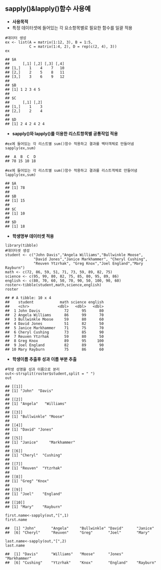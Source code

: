 sapply()&lapply()함수 사용예
----------------------------

-   **사용목적**
-   특정 데이터셋에 들어있는 각 요소항목별로 필요한 함수를 일괄 적용

<!-- -->

    #데이터 생성
    ex <- list(A = matrix(1:12, 3), B = 1:5, 
               C = matrix(1:4, 2), D = rep(c(2, 4), 3))
    ex

    ## $A
    ##      [,1] [,2] [,3] [,4]
    ## [1,]    1    4    7   10
    ## [2,]    2    5    8   11
    ## [3,]    3    6    9   12
    ## 
    ## $B
    ## [1] 1 2 3 4 5
    ## 
    ## $C
    ##      [,1] [,2]
    ## [1,]    1    3
    ## [2,]    2    4
    ## 
    ## $D
    ## [1] 2 4 2 4 2 4

-   **sapply()와 lapply()를 이용한 리스트항목별 공통작업 적용**

<!-- -->

    #ex에 들어있는 각 리스트별 sum()함수 적용하고 결과를 벡터객체로 만들어냄
    sapply(ex,sum)

    ##  A  B  C  D 
    ## 78 15 10 18

    #ex에 들어있는 각 리스트별 sum()함수 적용하고 결과를 리스트객체로 만들어냄
    lapply(ex,sum)

    ## $A
    ## [1] 78
    ## 
    ## $B
    ## [1] 15
    ## 
    ## $C
    ## [1] 10
    ## 
    ## $D
    ## [1] 18

-   **학생명부 데이터셋 적용**

<!-- -->

    library(tibble)
    #데이터셋 생성
    student <- c("John Davis","Angela Williams","Bullwinkle Moose",
                 "David Jones","Janice Markhammer", "Cheryl Cushing",
                 "Reuven Ytzrhak", "Greg Knox","Joel England","Mary Rayburn")
    math <- c(72, 86, 59, 51, 71, 73, 59, 89, 82, 75)
    science <- c(95, 99, 80, 82, 75, 85, 80, 95, 89, 86)
    english <- c(80, 70, 60, 50, 70, 90, 50, 100, 90, 60)
    roster<-tibble(student,math,science,english)
    roster

    ## # A tibble: 10 x 4
    ##    student            math science english
    ##    <chr>             <dbl>   <dbl>   <dbl>
    ##  1 John Davis           72      95      80
    ##  2 Angela Williams      86      99      70
    ##  3 Bullwinkle Moose     59      80      60
    ##  4 David Jones          51      82      50
    ##  5 Janice Markhammer    71      75      70
    ##  6 Cheryl Cushing       73      85      90
    ##  7 Reuven Ytzrhak       59      80      50
    ##  8 Greg Knox            89      95     100
    ##  9 Joel England         82      89      90
    ## 10 Mary Rayburn         75      86      60

-   **학생이름 추출후 성과 이름 부분 추출**

<!-- -->

    #학생 성명을 성과 이름으로 분리
    out<-strsplit(roster$student,split = " ")
    out

    ## [[1]]
    ## [1] "John"  "Davis"
    ## 
    ## [[2]]
    ## [1] "Angela"   "Williams"
    ## 
    ## [[3]]
    ## [1] "Bullwinkle" "Moose"     
    ## 
    ## [[4]]
    ## [1] "David" "Jones"
    ## 
    ## [[5]]
    ## [1] "Janice"     "Markhammer"
    ## 
    ## [[6]]
    ## [1] "Cheryl"  "Cushing"
    ## 
    ## [[7]]
    ## [1] "Reuven"  "Ytzrhak"
    ## 
    ## [[8]]
    ## [1] "Greg" "Knox"
    ## 
    ## [[9]]
    ## [1] "Joel"    "England"
    ## 
    ## [[10]]
    ## [1] "Mary"    "Rayburn"

    first.name<-sapply(out,"[",1)
    first.name

    ##  [1] "John"       "Angela"     "Bullwinkle" "David"      "Janice"    
    ##  [6] "Cheryl"     "Reuven"     "Greg"       "Joel"       "Mary"

    last.name<-sapply(out,"[",2)
    last.name

    ##  [1] "Davis"      "Williams"   "Moose"      "Jones"      "Markhammer"
    ##  [6] "Cushing"    "Ytzrhak"    "Knox"       "England"    "Rayburn"
